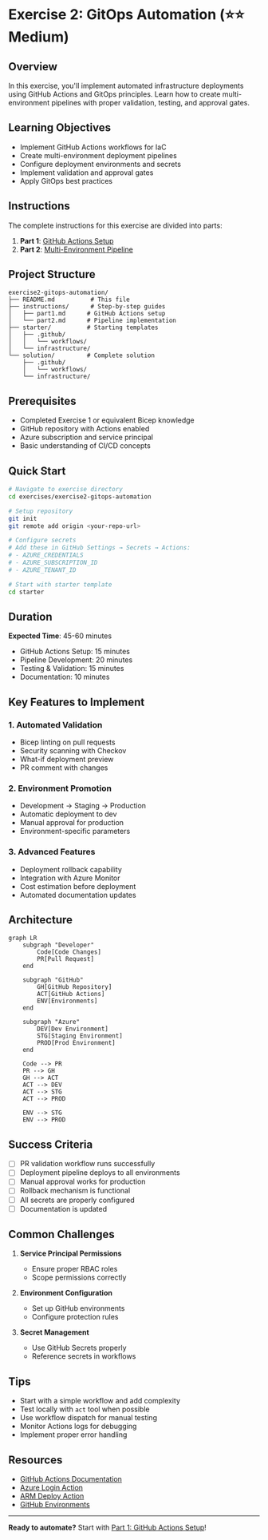 # Exercise 2: GitOps Automation (⭐⭐ Medium)

## Overview

In this exercise, you'll implement automated infrastructure deployments using GitHub Actions and GitOps principles. Learn how to create multi-environment pipelines with proper validation, testing, and approval gates.

## Learning Objectives

- Implement GitHub Actions workflows for IaC
- Create multi-environment deployment pipelines
- Configure deployment environments and secrets
- Implement validation and approval gates
- Apply GitOps best practices

## Instructions

The complete instructions for this exercise are divided into parts:

1. **Part 1**: [GitHub Actions Setup](./instructions/part1.md)
2. **Part 2**: [Multi-Environment Pipeline](./instructions/part2.md)

## Project Structure

```
exercise2-gitops-automation/
├── README.md          # This file
├── instructions/      # Step-by-step guides
│   ├── part1.md      # GitHub Actions setup
│   └── part2.md      # Pipeline implementation
├── starter/          # Starting templates
│   ├── .github/
│   │   └── workflows/
│   └── infrastructure/
└── solution/         # Complete solution
    ├── .github/
    │   └── workflows/
    └── infrastructure/
```

## Prerequisites

- Completed Exercise 1 or equivalent Bicep knowledge
- GitHub repository with Actions enabled
- Azure subscription and service principal
- Basic understanding of CI/CD concepts

## Quick Start

```bash
# Navigate to exercise directory
cd exercises/exercise2-gitops-automation

# Setup repository
git init
git remote add origin <your-repo-url>

# Configure secrets
# Add these in GitHub Settings → Secrets → Actions:
# - AZURE_CREDENTIALS
# - AZURE_SUBSCRIPTION_ID
# - AZURE_TENANT_ID

# Start with starter template
cd starter
```

## Duration

**Expected Time**: 45-60 minutes
- GitHub Actions Setup: 15 minutes
- Pipeline Development: 20 minutes
- Testing & Validation: 15 minutes
- Documentation: 10 minutes

## Key Features to Implement

### 1. Automated Validation
- Bicep linting on pull requests
- Security scanning with Checkov
- What-if deployment preview
- PR comment with changes

### 2. Environment Promotion
- Development → Staging → Production
- Automatic deployment to dev
- Manual approval for production
- Environment-specific parameters

### 3. Advanced Features
- Deployment rollback capability
- Integration with Azure Monitor
- Cost estimation before deployment
- Automated documentation updates

## Architecture

```mermaid
graph LR
    subgraph "Developer"
        Code[Code Changes]
        PR[Pull Request]
    end
    
    subgraph "GitHub"
        GH[GitHub Repository]
        ACT[GitHub Actions]
        ENV[Environments]
    end
    
    subgraph "Azure"
        DEV[Dev Environment]
        STG[Staging Environment]
        PROD[Prod Environment]
    end
    
    Code --> PR
    PR --> GH
    GH --> ACT
    ACT --> DEV
    ACT --> STG
    ACT --> PROD
    
    ENV --> STG
    ENV --> PROD
```

## Success Criteria

- [ ] PR validation workflow runs successfully
- [ ] Deployment pipeline deploys to all environments
- [ ] Manual approval works for production
- [ ] Rollback mechanism is functional
- [ ] All secrets are properly configured
- [ ] Documentation is updated

## Common Challenges

1. **Service Principal Permissions**
   - Ensure proper RBAC roles
   - Scope permissions correctly

2. **Environment Configuration**
   - Set up GitHub environments
   - Configure protection rules

3. **Secret Management**
   - Use GitHub Secrets properly
   - Reference secrets in workflows

## Tips

- Start with a simple workflow and add complexity
- Test locally with `act` tool when possible
- Use workflow dispatch for manual testing
- Monitor Actions logs for debugging
- Implement proper error handling

## Resources

- [GitHub Actions Documentation](https://docs.github.com/actions)
- [Azure Login Action](https://github.com/marketplace/actions/azure-login)
- [ARM Deploy Action](https://github.com/marketplace/actions/deploy-azure-resource-manager-arm-template)
- [GitHub Environments](https://docs.github.com/actions/deployment/environments)

---

**Ready to automate?** Start with [Part 1: GitHub Actions Setup](./instructions/part1.md)! 
